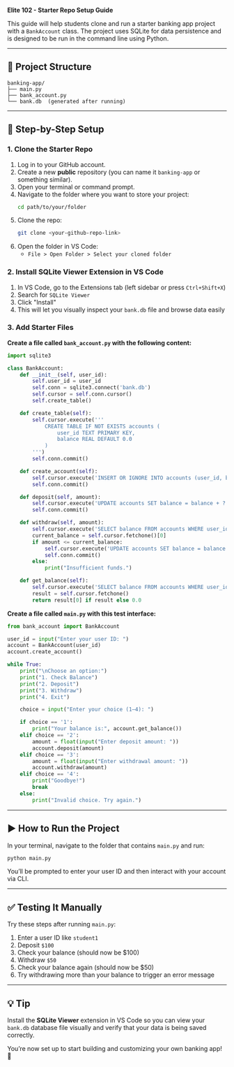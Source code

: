 **Elite 102 - Starter Repo Setup Guide**

This guide will help students clone and run a starter banking app project with a `BankAccount` class. The project uses SQLite for data persistence and is designed to be run in the command line using Python.

---

## 🧱 Project Structure
```
banking-app/
├── main.py
├── bank_account.py
└── bank.db  (generated after running)
```

---

## 🧪 Step-by-Step Setup

### 1. Clone the Starter Repo
1. Log in to your GitHub account.
2. Create a new **public** repository (you can name it `banking-app` or something similar).
3. Open your terminal or command prompt.
4. Navigate to the folder where you want to store your project:
   ```bash
   cd path/to/your/folder
   ```
5. Clone the repo:
   ```bash
   git clone <your-github-repo-link>
   ```
6. Open the folder in VS Code:
   - `File > Open Folder > Select your cloned folder`

### 2. Install SQLite Viewer Extension in VS Code
1. In VS Code, go to the Extensions tab (left sidebar or press `Ctrl+Shift+X`)
2. Search for `SQLite Viewer`
3. Click "Install"
4. This will let you visually inspect your `bank.db` file and browse data easily

### 3. Add Starter Files
**Create a file called `bank_account.py` with the following content:**
```python
import sqlite3

class BankAccount:
    def __init__(self, user_id):
        self.user_id = user_id
        self.conn = sqlite3.connect('bank.db')
        self.cursor = self.conn.cursor()
        self.create_table()

    def create_table(self):
        self.cursor.execute('''
            CREATE TABLE IF NOT EXISTS accounts (
                user_id TEXT PRIMARY KEY,
                balance REAL DEFAULT 0.0
            )
        ''')
        self.conn.commit()

    def create_account(self):
        self.cursor.execute('INSERT OR IGNORE INTO accounts (user_id, balance) VALUES (?, ?)', (self.user_id, 0.0))
        self.conn.commit()

    def deposit(self, amount):
        self.cursor.execute('UPDATE accounts SET balance = balance + ? WHERE user_id = ?', (amount, self.user_id))
        self.conn.commit()

    def withdraw(self, amount):
        self.cursor.execute('SELECT balance FROM accounts WHERE user_id = ?', (self.user_id,))
        current_balance = self.cursor.fetchone()[0]
        if amount <= current_balance:
            self.cursor.execute('UPDATE accounts SET balance = balance - ? WHERE user_id = ?', (amount, self.user_id))
            self.conn.commit()
        else:
            print("Insufficient funds.")

    def get_balance(self):
        self.cursor.execute('SELECT balance FROM accounts WHERE user_id = ?', (self.user_id,))
        result = self.cursor.fetchone()
        return result[0] if result else 0.0
```

**Create a file called `main.py` with this test interface:**
```python
from bank_account import BankAccount

user_id = input("Enter your user ID: ")
account = BankAccount(user_id)
account.create_account()

while True:
    print("\nChoose an option:")
    print("1. Check Balance")
    print("2. Deposit")
    print("3. Withdraw")
    print("4. Exit")

    choice = input("Enter your choice (1–4): ")

    if choice == '1':
        print("Your balance is:", account.get_balance())
    elif choice == '2':
        amount = float(input("Enter deposit amount: "))
        account.deposit(amount)
    elif choice == '3':
        amount = float(input("Enter withdrawal amount: "))
        account.withdraw(amount)
    elif choice == '4':
        print("Goodbye!")
        break
    else:
        print("Invalid choice. Try again.")
```

---

## ▶️ How to Run the Project
In your terminal, navigate to the folder that contains `main.py` and run:
```bash
python main.py
```
You’ll be prompted to enter your user ID and then interact with your account via CLI.

---

## ✅ Testing It Manually
Try these steps after running `main.py`:
1. Enter a user ID like `student1`
2. Deposit `$100`
3. Check your balance (should now be $100)
4. Withdraw `$50`
5. Check your balance again (should now be $50)
6. Try withdrawing more than your balance to trigger an error message

---

## 💡 Tip
Install the **SQLite Viewer** extension in VS Code so you can view your `bank.db` database file visually and verify that your data is being saved correctly.

You’re now set up to start building and customizing your own banking app! 🎉

